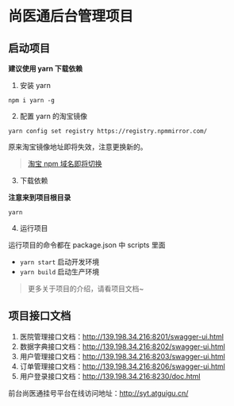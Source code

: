 # 尚医通后台管理项目

## 启动项目

**建议使用 yarn 下载依赖**

1. 安装 yarn

`npm i yarn -g`

2. 配置 yarn 的淘宝镜像

`yarn config set registry https://registry.npmmirror.com/`

原来淘宝镜像地址即将失效，注意更换新的。

> [淘宝 npm 域名即将切换](https://zhuanlan.zhihu.com/p/465424728)

3. 下载依赖

**注意来到项目根目录**

`yarn`

4. 运行项目

运行项目的命令都在 package.json 中 scripts 里面

- `yarn start` 启动开发环境
- `yarn build` 启动生产环境

> 更多关于项目的介绍，请看项目文档~

## 项目接口文档

1. 医院管理接口文档：http://139.198.34.216:8201/swagger-ui.html
2. 数据字典接口文档：http://139.198.34.216:8202/swagger-ui.html
3. 用户管理接口文档：http://139.198.34.216:8203/swagger-ui.html
4. 订单管理接口文档：http://139.198.34.216:8206/swagger-ui.html
5. 用户登录接口文档：http://139.198.34.216:8230/doc.html


前台尚医通挂号平台在线访问地址：http://syt.atguigu.cn/



### 